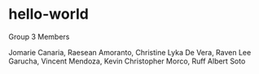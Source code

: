 # hello-world

Group 3 Members

Jomarie Canaria,
Raesean Amoranto,
Christine Lyka De Vera,
Raven Lee Garucha,
Vincent Mendoza,
Kevin Christopher Morco,
Ruff Albert Soto
